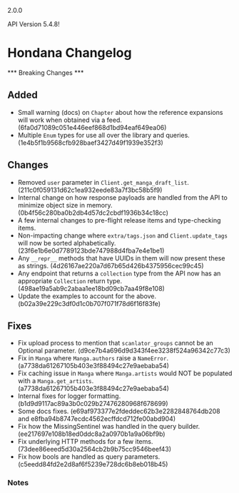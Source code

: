 2.0.0

API Version 5.4.8!

# Hondana Changelog
*** Breaking Changes ***

## Added
- Small warning (docs) on `Chapter` about how the reference expansions will work when obtained via a feed. (6fa0d71089c051e446eef868d1bd94eaf649ea06)
- Multiple `Enum` types for use all over the library and queries. (1e4b5f1b9568cfb928baef3427d49f1939e352f3)

## Changes
- Removed `user` parameter in `Client.get_manga_draft_list`. (211c0f059131d62c1ea932eede83a7f3bc58b5f9)
- Internal change on how response payloads are handled from the API to minimize object size in memory. (0b4f56c280ba0b2db4d57dc2cbdf1936b34c18cc)
- A few internal changes to pre-flight release items and type-checking items.
- Non-impacting change where `extra/tags.json` and `Client.update_tags` will now be sorted alphabetically. (23f6e1b6e0d7789123bde747988d4fba7e4e1be1)
- Any `__repr__` methods that have UUIDs in them will now present these as strings. (4d26167ae220a7d67b65d426b4375956cec99c45)
- Any endpoint that returns a `collection` type from the API now has an appropriate `Collection` return type. (498ae19a5ab9c2abaa1ee18bd09cb7aa49f8e108)
- Update the examples to account for the above. (b02a39e229c3df0d1c0b707f071f78d6f16f83fe)

## Fixes
- Fix upload process to mention that `scanlator_groups` cannot be an Optional parameter. (d9ce7b4a696d9d343f4ee3238f524a96342c77c3)
- Fix in `Manga` where `Manga.authors` raise a `NameError`. (a7738da61267105b403e3f88494c27e9aebaba54)
- Fix caching issue in `Manga` where `Manga.artists` would NOT be populated with a `Manga.get_artists`. (a7738da61267105b403e3f88494c27e9aebaba54)
- Internal fixes for logger formatting. (b1d9d9117ac89a3b0c029b27476280968f678699)
- Some docs fixes. (e69af973377e2fdeddec62b3e2282848764db208 and e8fba94b8747ecdc4562ecffdcd712fe00abd904)
- Fix how the MissingSentinel was handled in the query builder. (ee217697e108b18ed0ddc8a2a0970b1a9a06bf9b)
- Fix underlying HTTP methods for a few items. (73dee86eeed5d30a2564cb2b9b75cc9546beef43)
- Fix how bools are handled as query parameters. (c5eedd84fd2e2d8af6f5239e728dc6b8eb018b45)

### Notes
